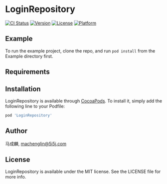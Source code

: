 # LoginRepository

[![CI Status](https://img.shields.io/travis/马成麟/LoginRepository.svg?style=flat)](https://travis-ci.org/马成麟/LoginRepository)
[![Version](https://img.shields.io/cocoapods/v/LoginRepository.svg?style=flat)](https://cocoapods.org/pods/LoginRepository)
[![License](https://img.shields.io/cocoapods/l/LoginRepository.svg?style=flat)](https://cocoapods.org/pods/LoginRepository)
[![Platform](https://img.shields.io/cocoapods/p/LoginRepository.svg?style=flat)](https://cocoapods.org/pods/LoginRepository)

## Example

To run the example project, clone the repo, and run `pod install` from the Example directory first.

## Requirements

## Installation

LoginRepository is available through [CocoaPods](https://cocoapods.org). To install
it, simply add the following line to your Podfile:

```ruby
pod 'LoginRepository'
```

## Author

马成麟, machenglin@5i5j.com

## License

LoginRepository is available under the MIT license. See the LICENSE file for more info.
